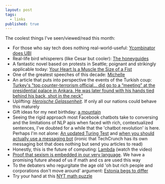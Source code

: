 ```yaml
---
layout: post
tags:
  - links
published: true
---
```

The coolest things I've seen/viewed/read this month:

- For those who say tech does nothing real-world-useful: [Ycombinator does UBI](https://blog.ycombinator.com/moving-forward-on-basic-income)
- Real-life bird whisperers (like Cesar but cooler): [The honeyguides](http://www.theatlantic.com/science/archive/2016/07/how-to-summon-the-bird-that-guides-you-to-honey/491924/)
- A fantastic novel based on protests in Seattle; poignant and strikingly applicable today: [Your Heart Is a Muscle the Size of a Fist](https://www.amazon.com/Your-Heart-Muscle-Size-Fist/dp/0316386537)
- One of the greatest speeches of this decade: [Michelle](https://www.youtube.com/watch?v=4ZNWYqDU948)
- An article that puts into perspective the events of the Turkish coup: [Turkey's "top counter-terrorism official... did go to a “meeting” at the presidential palace in Ankara. He was later found with his hands tied behind his back, shot in the neck"](https://www.theguardian.com/world/2016/jul/18/military-coup-was-well-planned-and-very-nearly-succeeded-say-turkish-officials)
- Uplifting: [_Heroische Gelassenheit_](http://econ.st/2ax7U2C). If only all our nations could behave this maturely
- Gift ideas for my next birthday: [a mountain](https://www.theguardian.com/world/2016/jul/28/norway-finland-move-mountain-halti-halditsohkka-highest-peak)
- Seeing the rigid approach most Facebook chatbots take to conversing and the limitations of NLP apis when faced with rich, contextualized sentences, I've doubted for a while that the 'chatbot revolution' is here. Perhaps I'm not alone: [An updated Turing Test](https://www.technologyreview.com/s/601897/tougher-turing-test-exposes-chatbots-stupidity/) and [when you should actually use a messaging bot](https://techcrunch.com/2016/07/30/in-what-contexts-should-messaging-be-the-ui/) (ironic that TechCrunch has its own messaging bot that does nothing but send you articles to read) 
- Honestly, this is the future of computing: [Lambda](https://aws.amazon.com/lambda/) (watch the video)
- [Proof that sexism is embedded in our very language](https://www.technologyreview.com/s/602025/how-vector-space-mathematics-reveals-the-hidden-sexism-in-language/?utm_campaign=socialflow&utm_source=facebook&utm_medium=post). We have a promising future ahead of us if math and cs are used this way
- To the debaters who regurgitate the age old 'oh but rich people and corporations don't move around' argument: [Estonia begs to differ](https://www.technologyreview.com/s/601998/this-tiny-country-thinks-virtual-citizens-will-make-it-rich/)
- Try your hand at this [NYT math puzzle](http://www.nytimes.com/interactive/2015/07/03/upshot/a-quick-puzzle-to-test-your-problem-solving.html?_r=0)
